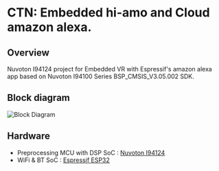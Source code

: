 # CTN: Embedded hi-amo and Cloud amazon alexa.

## Overview
Nuvoton I94124 project for Embedded VR with Espressif's amazon alexa app based on Nuvoton I94100 Series BSP_CMSIS_V3.05.002 SDK.


## Block diagram
![Block Diagram](https://user-images.githubusercontent.com/26864945/69035559-4bcdc400-0a27-11ea-9897-cf64581c2f14.png)


## Hardware
* Preprocessing MCU with DSP SoC : [Nuvoton I94124](http://www.nuvoton.com/hq/products/application-specific-socs/arm-based-audio/?__locale=en)
* WiFi & BT SoC : [Espressif ESP32](https://www.espressif.com/en/products/hardware/esp32/overview)

